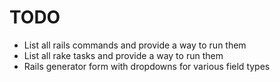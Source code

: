 # TODO

- List all rails commands and provide a way to run them
- List all rake tasks and provide a way to run them
- Rails generator form with dropdowns for various field types
